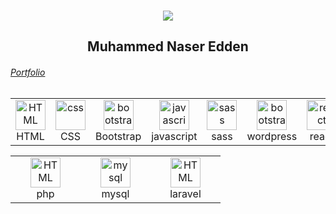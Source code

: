 <br/>
<p align="center">
	<a href="https://github.com/Bouaskaoun">
		<img src="https://readme-typing-svg.herokuapp.com?lines=Full+Stack+Web+Developer&center=true&width=380&height=45">
	</a>
</p>
<h2 align="center"> Muhammed Naser Edden </h2>
<h6><a align="center" href="https://mhamdnaser.github.io/MyPortfolio/"> Portfolio </a></h6>

<table align="center">
<!-- 	<h3 align="center">Frontend</h3> -->
  <tr>
  <td align="center"  width="96">
	<img src="https://skillicons.dev/icons?i=html" width="48" height="48" alt="HTML" />
      <br>HTML
    </td>
    <td align="center" width="96">
	<img src="https://skillicons.dev/icons?i=css" width="48" height="48" alt="css" />
      <br>CSS
    </td>
    <td align="center"  width="96">
	<img src="https://skillicons.dev/icons?i=bootstrap" width="48" height="48" alt="bootstrap" />
      <br>Bootstrap
    </td>
    <td align="center"  width="96">
	<img src="https://skillicons.dev/icons?i=javascript" width="48" height="48" alt="javascript" />
      <br>javascript
    </td>
     <td align="center" width="96">
        <img src="https://skillicons.dev/icons?i=sass"  width="48" height="48" alt="sass" />
      <br>sass
    </td>
    <td align="center"  width="96">
	<img src="https://skillicons.dev/icons?i=wordpress" width="48" height="48" alt="bootstrap" />
      <br>wordpress
    </td>
    <td align="center"  width="96">
	<img src="https://skillicons.dev/icons?i=react" width="48" height="48" alt="react" />
      <br>react
    </td>
</tr>
 
</table>

<table align="center">
<!--   <h3 align="center">Backend & Data Base</h3> -->
<tr>
  <td align="center"  width="96">
	<img src="https://skillicons.dev/icons?i=php" width="48" height="48" alt="HTML" />
      <br>php
    </td> 
    <td align="center" width="96">
        <img src="https://skillicons.dev/icons?i=mysql" alt="mysql" width="48" height="48" />
      <br>mysql
    </td>
    <td align="center"  width="96">
	<img src="https://skillicons.dev/icons?i=laravel" width="48" height="48" alt="HTML" />
      <br>laravel
    </td>
  </tr>
</table>




